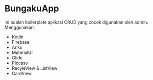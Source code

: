 # BungakuApp #
ini adalah boilerplate aplikasi CRUD yang cocok digunakan oleh admin.
Menggunakan:
 * Kotlin
 * Firebase
 * Anko
 * MaterialUI
 * Glide
 * Piccaso
 * RecyleView & ListView
 * CardView
